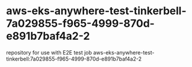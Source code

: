 # aws-eks-anywhere-test-tinkerbell-7a029855-f965-4999-870d-e891b7baf4a2-2
repository for use with E2E test job aws-eks-anywhere-test-tinkerbell:7a029855-f965-4999-870d-e891b7baf4a2-2
